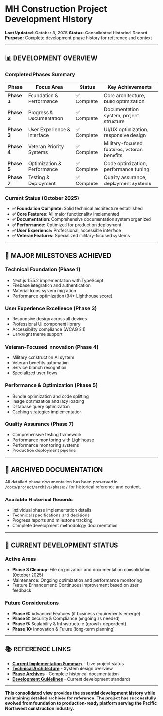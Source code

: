# MH Construction Project Development History

**Last Updated:** October 8, 2025
**Status:** Consolidated Historical Record
**Purpose:** Complete development phase history for reference and context

---

## 📊 **DEVELOPMENT OVERVIEW**

### **Completed Phases Summary**

| Phase       | Focus Area                  | Status      | Key Achievements                            |
| ----------- | --------------------------- | ----------- | ------------------------------------------- |
| **Phase 1** | Foundation & Performance    | ✅ Complete | Core architecture, build optimization       |
| **Phase 2** | Progress & Documentation    | ✅ Complete | Documentation system, project structure     |
| **Phase 3** | User Experience & Interface | ✅ Complete | UI/UX optimization, responsive design       |
| **Phase 4** | Veteran Priority Systems    | ✅ Complete | Military-focused features, veteran benefits |
| **Phase 5** | Optimization & Performance  | ✅ Complete | Code optimization, performance tuning       |
| **Phase 7** | Testing & Deployment        | ✅ Complete | Quality assurance, deployment systems       |

### **Current Status (October 2025)**

- **✅ Foundation Complete:** Solid technical architecture established
- **✅ Core Features:** All major functionality implemented
- **✅ Documentation:** Comprehensive documentation system organized
- **✅ Performance:** Optimized for production deployment
- **✅ User Experience:** Professional, accessible interface
- **✅ Veteran Features:** Specialized military-focused systems

---

## 🎯 **MAJOR MILESTONES ACHIEVED**

### **Technical Foundation (Phase 1)**

- Next.js 15.5.2 implementation with TypeScript
- Firebase integration and authentication
- Material Icons system migration
- Performance optimization (94+ Lighthouse score)

### **User Experience Excellence (Phase 3)**

- Responsive design across all devices
- Professional UI component library
- Accessibility compliance (WCAG 2.1)
- Dark/light theme support

### **Veteran-Focused Innovation (Phase 4)**

- Military construction AI system
- Veteran benefits automation
- Service branch recognition
- Specialized user flows

### **Performance & Optimization (Phase 5)**

- Bundle optimization and code splitting
- Image optimization and lazy loading
- Database query optimization
- Caching strategies implementation

### **Quality Assurance (Phase 7)**

- Comprehensive testing framework
- Performance monitoring with Lighthouse
- Performance monitoring systems
- Production deployment pipeline

---

## 📁 **ARCHIVED DOCUMENTATION**

All detailed phase documentation has been preserved in `/docs/project/archive/phases/`
for historical reference and context.

### **Available Historical Records**

- Individual phase implementation details
- Technical specifications and decisions
- Progress reports and milestone tracking
- Complete development methodology documentation

---

## 🔄 **CURRENT DEVELOPMENT STATUS**

### **Active Areas**

- **Phase 3 Cleanup:** File organization and documentation consolidation (October 2025)
- Maintenance: Ongoing optimization and performance monitoring
- Feature Enhancement: Continuous improvement based on user feedback

### **Future Considerations**

- **Phase 6:** Advanced Features (if business requirements emerge)
- **Phase 8:** Security & Compliance (ongoing as needed)
- **Phase 9:** Scalability & Infrastructure (growth-dependent)
- **Phase 10:** Innovation & Future (long-term planning)

---

## 📚 **REFERENCE LINKS**

- **[Current Implementation Summary](../migrations/codebase-improvement-completion-report.md)** - Live project status
- **[Technical Architecture](./architecture.md)** - System design overview
- **[Phase Archives](archive/phases/)** - Complete historical documentation  
- **[Development Guidelines](../development/guidelines/development-guidelines.md)** - Current development standards

---

**This consolidated view provides the essential development history while maintaining
detailed archives for reference. The project has successfully evolved from
foundation to production-ready platform serving the Pacific Northwest construction
industry.**
